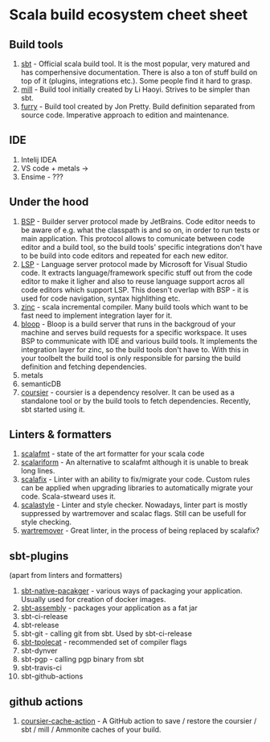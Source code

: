 # Scala build ecosystem cheet sheet


## Build tools

1. [sbt](https://www.scala-sbt.org/) - Official scala build tool. It is the most popular, very matured and has comperhensive documentation. 
  There is also a ton of stuff build on top of it (plugins, integrations etc.). Some people find it hard to grasp.
3. [mill](https://github.com/com-lihaoyi/mill) - Build tool initially created by Li Haoyi. Strives to be simpler than sbt.
4. [furry](https://github.com/propensive/fury) - Build tool created by Jon Pretty. Build definition separated from source code. Imperative approach to edition and maintenance.

## IDE

1. Intelij IDEA
2. VS code + metals -> 
3. Ensime - ???

## Under the hood

1. [BSP](https://build-server-protocol.github.io/) - Builder server protocol made by JetBrains. Code editor needs to be aware of e.g. what the classpath is and so on, in order to run tests or main application. This protocol allows to comunicate between code editor and a build tool, so the build tools' specific integrations don't have to be build into code editors and repeated for each new editor. 
2. [LSP](https://microsoft.github.io/language-server-protocol/) - Language server protocol made by Microsoft for Visual Studio code. It extracts language/framework specific stuff out from the code editor to make it ligher and also to reuse language support acros all code editors which support LSP. This doesn't overlap with BSP - it is used for code navigation, syntax highlithing etc.
3. [zinc](https://github.com/sbt/zinc) - scala incremental compiler. Many build tools which want to be fast need to implement integration layer for it.
4. [bloop](https://scalacenter.github.io/bloop/) - Bloop is a build server that runs in the backgroud of your machine and serves build requests for a specific workspace. It uses BSP to communicate with IDE and various build tools. It implements the integration layer for zinc, so the build tools don't have to. With this in your toolbelt the build tool is only responsible for parsing the build definition and fetching dependencies.
5. metals
6. semanticDB
7. [coursier](https://github.com/coursier/coursier) - coursier is a dependency resolver. It can be used as a standalone tool or by the build tools to fetch dependencies. Recently, sbt started using it.

## Linters & formatters
1. [scalafmt](https://scalameta.org/scalafmt/) - state of the art formatter for your scala code
2. [scalariform](https://github.com/scala-ide/scalariform) - An alternative to scalafmt although it is unable to break long lines.
3. [scalafix](https://github.com/scalacenter/scalafix) - Linter with an ability to fix/migrate your code. Custom rules can be applied when upgrading libraries to automatically migrate your code. Scala-stweard uses it.
4. [scalastyle](http://www.scalastyle.org/) - Linter and style checker. Nowadays, linter part is mostly suppressed by wartremover and scalac flags. Still can be usefull for style checking.
5. [wartremover](https://www.wartremover.org/) - Great linter, in the process of being replaced by scalafix?

## sbt-plugins
(apart from linters and formatters)
1. [sbt-native-pacakger](https://github.com/sbt/sbt-native-packager) - various ways of packaging your application. Usually used for creation of docker images.
2. [sbt-assembly](https://github.com/sbt/sbt-assembly) - packages your application as a fat jar
3. sbt-ci-release
4. sbt-release
5. sbt-git - calling git from sbt. Used by sbt-ci-release
6. [sbt-tpolecat](https://github.com/DavidGregory084/sbt-tpolecat) - recommended set of compiler flags
7. sbt-dynver
8. sbt-pgp - calling pgp binary from sbt
9. sbt-travis-ci
10. sbt-github-actions

## github actions
1. [coursier-cache-action](https://github.com/coursier/cache-action) - A GitHub action to save / restore the coursier / sbt / mill / Ammonite caches of your build.

